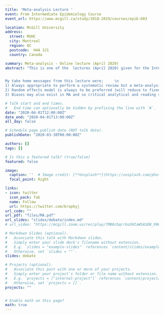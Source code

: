```yaml
---
title: 'Meta-analysis Lecture '
event: From Intermediate Epidemiology Course
event_url: https://www.mcgill.ca/study/2018-2019/courses/epib-603

location: McGill University 
address:
  street: MUHC
  city: Montreal
  region: QC
  postcode:  H4A 3J1
  country: Canada

summary: Meta-analysis - Online lecture (April 2020)
abstract: "This is one of the  lectures (April 2020) given for the Intermediate Epidemiology course.     


My take home messages from this lecture were;     \n   
1) Always appropriate to perform a systematic review but a meta-analysis may not always be appropriate  \n 
2) Random effects model is always to be preferred (will reduce to fixed effect if no between study variation) \n 
3) Biases may also exist in MA and so critical analytical and reading skills remain essential"

# Talk start and end times.
#   End time can optionally be hidden by prefixing the line with `#`.
date: "2020-04-01T12:00:00Z"
date_end: "2020-04-01T13:00:00Z"
all_day: false

# Schedule page publish date (NOT talk date).
publishDate: "2020-03-30T00:00:00Z"

authors: []
tags: []

# Is this a featured talk? (true/false)
featured: false

image:
  caption: ''  # Image credit: [**Unsplash**](https://unsplash.com/photos/bzdhc5b3Bxs)
  focal_point: Right

links:
- icon: twitter
  icon_pack: fab
  name: Follow
  url: https://twitter.com/brophyj
url_code: ""
url_pdf: "files/MA.pdf"
url_slides: "slides/debate/index.md"
# url_video: "https://mcgill.zoom.us/rec/play/7MB8cbqrrGo3HIaW5ASDB_99W9XpL_6sg3UZqPdbn0y2ACEHZFv3ZLREMOsg5xhWZ49Qw7t90TQ4JbIi"

# Markdown Slides (optional).
#   Associate this talk with Markdown slides.
#   Simply enter your slide deck's filename without extension.
#   E.g. `slides = "example-slides"` references `content/slides/example-slides.md`.
#   Otherwise, set `slides = ""`.
slides: debate

# Projects (optional).
#   Associate this post with one or more of your projects.
#   Simply enter your project's folder or file name without extension.
#   E.g. `projects = ["internal-project"]` references `content/project/deep-learning/index.md`.
#   Otherwise, set `projects = []`.
projects: ""


# Enable math on this page?
math: true
---
```

